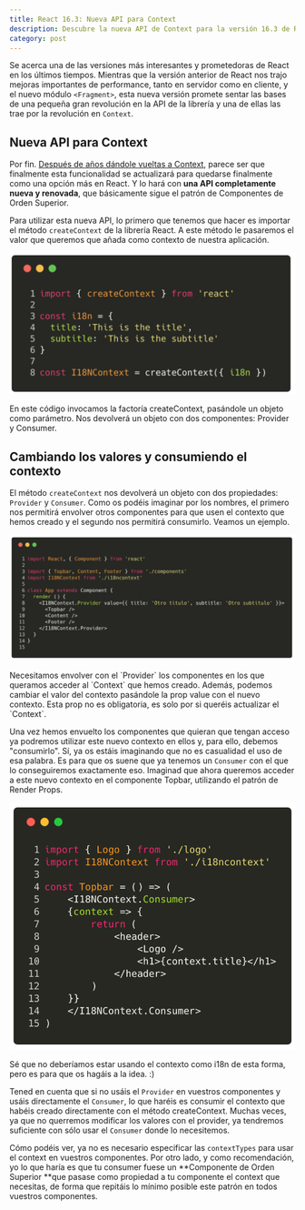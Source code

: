```yaml
---
title: React 16.3: Nueva API para Context
description: Descubre la nueva API de Context para la versión 16.3 de React
category: post
---
```


Se acerca una de las versiones más interesantes y prometedoras de React en los últimos tiempos. Mientras que la versión anterior de React nos trajo mejoras importantes de performance, tanto en servidor como en cliente, y el nuevo módulo `<Fragment>`, esta nueva versión promete sentar las bases de una pequeña gran revolución en la API de la librería y una de ellas las trae por la revolución en `Context`.

## Nueva API para Context
Por fin. [Después de años dándole vueltas a Context](https://reactjs.org/docs/context.html#why-not-to-use-context), parece ser que finalmente esta funcionalidad se actualizará para quedarse finalmente como una opción más en React. Y lo hará con **una API completamente nueva y renovada**, que básicamente sigue el patrón de Componentes de Orden Superior.

Para utilizar esta nueva API, lo primero que tenemos que hacer es importar el método  `createContext` de la librería React. A este método le pasaremos el valor que queremos que añada como contexto de nuestra aplicación.

![createContext React 16.3](/static/posts/react-16-3-nueva-api-context.png)
<caption>En este código invocamos la factoría createContext, pasándole un objeto como parámetro. Nos devolverá un objeto con dos componentes: Provider y Consumer.</caption>

## Cambiando los valores y consumiendo el contexto

El método `createContext` nos devolverá un objeto con dos propiedades: `Provider` y `Consumer`. Como os podéis imaginar por los nombres, el primero nos permitirá envolver otros componentes para que usen el contexto que hemos creado y el segundo nos permitirá consumirlo. Veamos un ejemplo.

![createContext React 16.3](/static/posts/react-16-3-nueva-api-context-2.png)
<caption>Necesitamos envolver con el `Provider` los componentes en los que queramos acceder al `Context` que hemos creado. Además, podemos cambiar el valor del contexto pasándole la prop value con el nuevo contexto. Esta prop no es obligatoria, es solo por si queréis actualizar el `Context`.</caption>

Una vez hemos envuelto los componentes que quieran que tengan acceso ya podremos utilizar este nuevo contexto en ellos y, para ello, debemos "consumirlo". Sí, ya os estáis imaginando que no es casualidad el uso de esa palabra. Es para que os suene que ya tenemos un `Consumer` con el que lo conseguiremos exactamente eso. Imaginad que ahora queremos acceder a este nuevo contexto en el componente Topbar, utilizando el patrón de Render Props.

![createContext React 16.3](/static/posts/react-16-3-nueva-api-context-3.png)
<caption>Sé que no deberíamos estar usando el contexto como i18n de esta forma, pero es para que os hagáis a la idea. :)</caption>

Tened en cuenta que si no usáis el `Provider` en vuestros componentes y usáis directamente el `Consumer`, lo que haréis es consumir el contexto que habéis creado directamente con el método createContext. Muchas veces, ya que no querremos modificar los valores con el provider, ya tendremos suficiente con sólo usar el `Consumer` donde lo necesitemos.

Cómo podéis ver, ya no es necesario especificar las `contextTypes` para usar el context en vuestros componentes. Por otro lado, y como recomendación, yo lo que haría es que tu consumer fuese un **Componente de Orden Superior **que pasase como propiedad a tu componente el context que necesitas, de forma que repitáis lo mínimo posible este patrón en todos vuestros componentes.